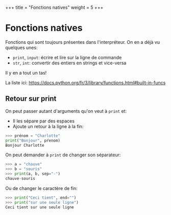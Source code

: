 +++
title = "Fonctions natives"
weight = 5
+++

# Fonctions natives

Fonctions qui sont toujours présentes dans l'interpréteur. On en a déjà vu quelques unes:

* `print`, `input`: écrire et lire sur la ligne de commande
* `str`, `int`: convertir des entiers en strings et vice-versa

Il y en a tout un tas!

La liste ici:  https://docs.python.org/fr/3/library/functions.html#built-in-funcs

## Retour sur print

On peut passer autant d'arguments qu'on veut à `print` et:

* Il les sépare par des espaces
* Ajoute un retour à la ligne à la fin:

```python
>>> prénom = "Charlotte"
print("Bonjour", pŕenom)
Bonjour Charlotte
```

On peut demander à `print` de changer son séparateur:

```python
>>> a = "chauve"
>>> b = "souris"
>>> print(a, b, sep="-")
chauve-souris
```

Ou de changer le caractère de fin:
```python
>>> print("Ceci tient", end="")
>>> print("sur une seule ligne")
Ceci tient sur une seule ligne
```


